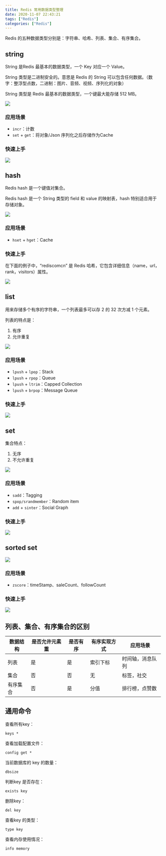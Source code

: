 ```yaml
---
title: Redis 常用数据类型整理
date: 2020-11-07 22:43:21
tags: ["Redis"]
categories: ["Redis"]
---
```


Redis 的五种数据类型分别是：字符串、哈希、列表、集合、有序集合。

<!-- more -->

## string
String 是Redis 最基本的数据类型，一个 Key 对应一个 Value。

String 类型是二进制安全的。意思是 Redis 的 String 可以包含任何数据。（数字：整浮型点数，二进制：图片、音频、视频、序列化的对象）

String 类型是 Redis 最基本的数据类型，一个键最大能存储 512 MB。

![](https://cdn.jsdelivr.net/gh/0xAiKang/CDN/blog/images/20201107122134.png)

### 应用场景
* `incr`：计数
* `set` + `get`：将对象/Json 序列化之后存储作为Cache

### 快速上手
![](https://cdn.jsdelivr.net/gh/0xAiKang/CDN/blog/images/20220905134752.png)

## hash
Redis hash 是一个键值对集合。

Redis hash 是一个 String 类型的 field 和 value 的映射表，hash 特别适合用于存储对象。

![](https://cdn.jsdelivr.net/gh/0xAiKang/CDN/blog/images/20201107123137.png)

### 应用场景
* `hset` + `hget`：Cache

### 快速上手
在下面的例子中，“rediscomcn” 是 Redis 哈希，它包含详细信息（name，url，rank，visitors）属性。

![](https://cdn.jsdelivr.net/gh/0xAiKang/CDN/blog/images/20220905134804.png)

## list
用来存储多个有序的字符串，一个列表最多可以存 2 的 32 次方减 1 个元素。

列表的特点是：
1. 有序
2. 允许重复

![](https://cdn.jsdelivr.net/gh/0xAiKang/CDN/blog/images/20201107122342.png)

### 应用场景
* `lpush` + `lpop`：Stack
* `lpush` + `rpop`：Queue
* `lpush` + `ltrim`：Capped Collection
* `lpush` + `brpop`：Message Queue

### 快速上手

![](https://cdn.jsdelivr.net/gh/0xAiKang/CDN/blog/images/20220905134813.png)

## set
集合特点：
1. 无序
2. 不允许重复

![](https://cdn.jsdelivr.net/gh/0xAiKang/CDN/blog/images/20201107122610.png)

### 应用场景
* `sadd`：Tagging
* `spop/srandmember`：Random item
* `add` + `sinter`：Social Graph

### 快速上手
![](https://cdn.jsdelivr.net/gh/0xAiKang/CDN/blog/images/20220905134823.png)

## sorted set

![](https://cdn.jsdelivr.net/gh/0xAiKang/CDN/blog/images/20201107123412.png)

### 应用场景
* `zscore`：timeStamp、saleCount、followCount

### 快速上手

![](https://cdn.jsdelivr.net/gh/0xAiKang/CDN/blog/images/20220905134845.png)

## 列表、集合、有序集合的区别

|数据结构|是否允许元素重| 是否有序| 有序实现方式|应用场景|
| ------- | ------- | ------- | ------- | ------- |
| 列表 | 是 | 是 | 索引下标 | 时间轴，消息队列 | 
| 集合 | 否 | 否 | 无 | 标签，社交 |
| 有序集合 | 否 | 是 | 分值 | 排行榜，点赞数 |


## 通用命令

查看所有key：
```
keys *
```

查看加载配置文件：
```
config get * 
```

当前数据库的 key 的数量：
```
dbsize
```

判断key 是否存在：
```
exists key
```

删除key：
```
del key
```

查看key 的类型：
```
type key
```

查看内存使用情况：
```
info memory
```